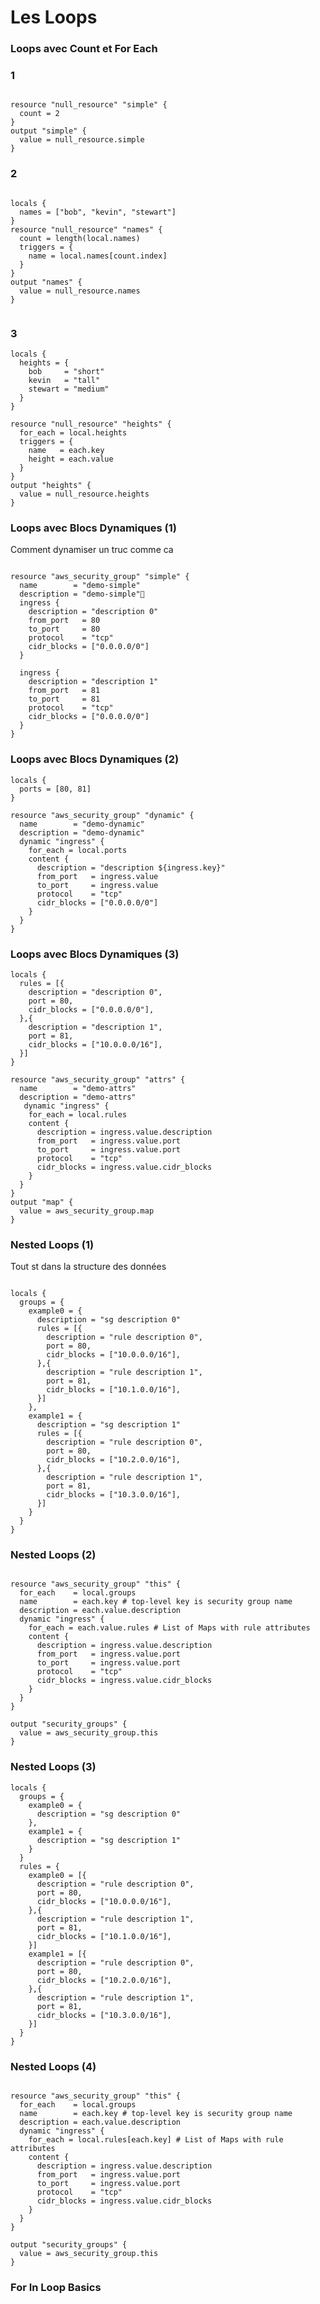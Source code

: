 

# Les Loops

### Loops avec Count et For Each


### 1
~~~~~~~~~~~~~~~~~~~~~~~~~~~~~~~~~~~~~~~~~~ {.zsh}

resource "null_resource" "simple" {
  count = 2
}
output "simple" {
  value = null_resource.simple
}

~~~~~~~~~~~~~~~~~~~~~~~~~~~~~~~~~~~~~~~~~~


### 2

~~~~~~~~~~~~~~~~~~~~~~~~~~~~~~~~~~~~~~~~~~ {.zsh}

locals {
  names = ["bob", "kevin", "stewart"]
}
resource "null_resource" "names" {
  count = length(local.names)
  triggers = {
    name = local.names[count.index]
  }
}
output "names" {
  value = null_resource.names
}


~~~~~~~~~~~~~~~~~~~~~~~~~~~~~~~~~~~~~~~~~~

### 3 

~~~~~~~~~~~~~~~~~~~~~~~~~~~~~~~~~~~~~~~~~~ {.zsh}
locals {
  heights = {
    bob     = "short"
    kevin   = "tall"
    stewart = "medium"
  }
}

resource "null_resource" "heights" {
  for_each = local.heights
  triggers = {
    name   = each.key
    height = each.value
  }
}
output "heights" {
  value = null_resource.heights
}

~~~~~~~~~~~~~~~~~~~~~~~~~~~~~~~~~~~~~~~~~~


### Loops avec Blocs Dynamiques (1)

Comment dynamiser un truc comme ca

~~~~~~~~~~~~~~~~~~~~~~~~~~~~~~~~~~~~~~~~~~ {.zsh}

resource "aws_security_group" "simple" {
  name        = "demo-simple"
  description = "demo-simple"
  ingress {
    description = "description 0"
    from_port   = 80
    to_port     = 80
    protocol    = "tcp"
    cidr_blocks = ["0.0.0.0/0"]
  }

  ingress {
    description = "description 1"
    from_port   = 81
    to_port     = 81
    protocol    = "tcp"
    cidr_blocks = ["0.0.0.0/0"]
  }
}

~~~~~~~~~~~~~~~~~~~~~~~~~~~~~~~~~~~~~~~~~~

### Loops avec Blocs Dynamiques (2)

~~~~~~~~~~~~~~~~~~~~~~~~~~~~~~~~~~~~~~~~~~ {.zsh}
locals {
  ports = [80, 81]
}

resource "aws_security_group" "dynamic" {
  name        = "demo-dynamic"
  description = "demo-dynamic"
  dynamic "ingress" {
    for_each = local.ports
    content {
      description = "description ${ingress.key}"
      from_port   = ingress.value
      to_port     = ingress.value
      protocol    = "tcp"
      cidr_blocks = ["0.0.0.0/0"]
    }
  }
}

~~~~~~~~~~~~~~~~~~~~~~~~~~~~~~~~~~~~~~~~~~


### Loops avec Blocs Dynamiques (3)

~~~~~~~~~~~~~~~~~~~~~~~~~~~~~~~~~~~~~~~~~~ {.zsh}
locals {
  rules = [{
    description = "description 0",
    port = 80,
    cidr_blocks = ["0.0.0.0/0"],
  },{
    description = "description 1",
    port = 81,
    cidr_blocks = ["10.0.0.0/16"],
  }]
}

resource "aws_security_group" "attrs" {
  name        = "demo-attrs"
  description = "demo-attrs"
   dynamic "ingress" {
    for_each = local.rules
    content {
      description = ingress.value.description
      from_port   = ingress.value.port
      to_port     = ingress.value.port
      protocol    = "tcp"
      cidr_blocks = ingress.value.cidr_blocks
    }
  }
}
output "map" {
  value = aws_security_group.map
}

~~~~~~~~~~~~~~~~~~~~~~~~~~~~~~~~~~~~~~~~~~



### Nested Loops (1)

Tout st dans la structure des données

~~~~~~~~~~~~~~~~~~~~~~~~~~~~~~~~~~~~~~~~~~ {.zsh}

locals {
  groups = {
    example0 = {
      description = "sg description 0"
      rules = [{
        description = "rule description 0",
        port = 80,
        cidr_blocks = ["10.0.0.0/16"],
      },{
        description = "rule description 1",
        port = 81,
        cidr_blocks = ["10.1.0.0/16"],
      }]
    },
    example1 = {
      description = "sg description 1"
      rules = [{
        description = "rule description 0",
        port = 80,
        cidr_blocks = ["10.2.0.0/16"],
      },{
        description = "rule description 1",
        port = 81,
        cidr_blocks = ["10.3.0.0/16"],
      }]
    }
  }
}

~~~~~~~~~~~~~~~~~~~~~~~~~~~~~~~~~~~~~~~~~~


### Nested Loops (2)

~~~~~~~~~~~~~~~~~~~~~~~~~~~~~~~~~~~~~~~~~~ {.zsh}

resource "aws_security_group" "this" {
  for_each    = local.groups
  name        = each.key # top-level key is security group name
  description = each.value.description
  dynamic "ingress" {
    for_each = each.value.rules # List of Maps with rule attributes
    content {
      description = ingress.value.description
      from_port   = ingress.value.port
      to_port     = ingress.value.port
      protocol    = "tcp"
      cidr_blocks = ingress.value.cidr_blocks
    }
  }
}

output "security_groups" {
  value = aws_security_group.this
}

~~~~~~~~~~~~~~~~~~~~~~~~~~~~~~~~~~~~~~~~~~

### Nested Loops (3)

~~~~~~~~~~~~~~~~~~~~~~~~~~~~~~~~~~~~~~~~~~ {.zsh}
locals {
  groups = {
    example0 = {
      description = "sg description 0"
    },
    example1 = {
      description = "sg description 1"
    }
  }
  rules = {
    example0 = [{
      description = "rule description 0",
      port = 80,
      cidr_blocks = ["10.0.0.0/16"],
    },{
      description = "rule description 1",
      port = 81,
      cidr_blocks = ["10.1.0.0/16"],
    }]
    example1 = [{
      description = "rule description 0",
      port = 80,
      cidr_blocks = ["10.2.0.0/16"],
    },{
      description = "rule description 1",
      port = 81,
      cidr_blocks = ["10.3.0.0/16"],
    }]
  }
}

~~~~~~~~~~~~~~~~~~~~~~~~~~~~~~~~~~~~~~~~~~

### Nested Loops (4)

~~~~~~~~~~~~~~~~~~~~~~~~~~~~~~~~~~~~~~~~~~ {.zsh}

resource "aws_security_group" "this" {
  for_each    = local.groups
  name        = each.key # top-level key is security group name
  description = each.value.description
  dynamic "ingress" {
    for_each = local.rules[each.key] # List of Maps with rule attributes
    content {
      description = ingress.value.description
      from_port   = ingress.value.port
      to_port     = ingress.value.port
      protocol    = "tcp"
      cidr_blocks = ingress.value.cidr_blocks
    }
  }
}

output "security_groups" {
  value = aws_security_group.this
}

~~~~~~~~~~~~~~~~~~~~~~~~~~~~~~~~~~~~~~~~~~

### For In Loop Basics





